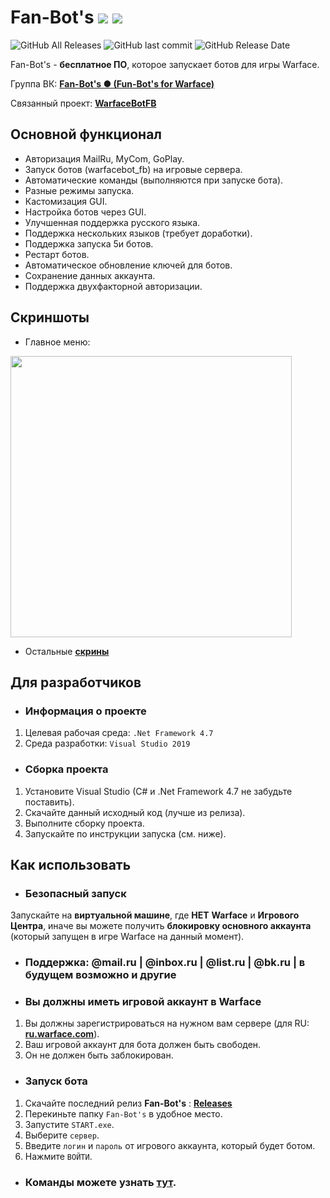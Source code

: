 # Fan-Bot's ![](https://img.shields.io/badge/PRICE-free-%231DC8EE) ![](https://img.shields.io/badge/.Net_Framework-4.7-%231DC8EE)
![GitHub All Releases](https://img.shields.io/github/downloads/Lako-FC/Fan-Bots/total?color=%231DC8EE&label=DOWNLOADS&logo=GitHub&logoColor=%231DC8EE&style=flat-square)
![GitHub last commit](https://img.shields.io/github/last-commit/Lako-FC/Fan-Bots?color=%231DC8EE&label=LAST%20COMMIT&style=flat-square)
![GitHub Release Date](https://img.shields.io/github/release-date/Lako-FC/Fan-Bots?color=%231DC8EE&label=RELEASE%20DATE&style=flat-square)

Fan-Bot's - **бесплатное ПО**, которое запускает ботов для игры Warface.

Группа ВК: **[Fan-Bot's ● (Fun-Bot's for Warface)][group_vk]**

Связанный проект: **[WarfaceBotFB][warfacebotfb]**

[group_vk]: https://vk.com/fanbots_wf
[wbl]: https://github.com/Levak/warfacebot
[wf_ru]: https://ru.warface.com/
[releases]: https://github.com/Lako-FC/Fan-Bots/releases/
[warfacebotfb]: https://github.com/Lako-FC/warfacebot_fb/releases/
[commands_wb]: https://github.com/Lako-FC/warfacebot_fb#команды
[screenshots]: https://github.com/Lako-FC/Fan-Bots/tree/master/SCREENSHOTS/README.md

## Основной функционал

- Авторизация MailRu, MyCom, GoPlay.
- Запуск ботов (warfacebot_fb) на игровые сервера.
- Автоматические команды (выполняются при запуске бота).
- Разные режимы запуска.
- Кастомизация GUI.
- Настройка ботов через GUI.
- Улучшенная поддержка русского языка.
- Поддержка нескольких языков (требует доработки).
- Поддержка запуска 5и ботов.
- Рестарт ботов.
- Автоматическое обновление ключей для ботов.
- Сохранение данных аккаунта.
- Поддержка двухфакторной авторизации.

## Скриншоты
- Главное меню:
<img src="https://github.com/Lako-FC/Fan-Bots/blob/master/SCREENSHOTS/1.png?raw=true" width="450px;">

- Остальные **[скрины][screenshots]**

## Для разработчиков
- ### Информация о проекте
1. Целевая рабочая среда: `.Net Framework 4.7`
2. Среда разработки: `Visual Studio 2019`

- ### Сборка проекта
1. Установите Visual Studio (C# и .Net Framework 4.7 не забудьте поставить).
2. Скачайте данный исходный код (лучше из релиза).
3. Выполните сборку проекта.
4. Запускайте по инструкции запуска (см. ниже).

## Как использовать

- ### Безопасный запуск
Запускайте на **виртуальной машине**, где **НЕТ** **Warface** и **Игрового Центра**, иначе вы можете получить **блокировку основного аккаунта** (который запущен в игре Warface на данный момент).

- ### Поддержка: @mail.ru | @inbox.ru | @list.ru | @bk.ru | в будущем возможно и другие

- ### Вы должны иметь игровой аккаунт в Warface

1. Вы должны зарегистрироваться на нужном вам сервере (для RU: **[ru.warface.com][wf_ru]**). 
2. Ваш игровой аккаунт для бота должен быть свободен.
3. Он не должен быть заблокирован.

- ### Запуск бота
1. Скачайте последний релиз **Fan-Bot's** : **[Releases][releases]**
2. Перекиньте папку `Fan-Bot's` в удобное место.
3. Запустите `START.exe`.
4. Выберите `сервер`.
5. Введите `логин` и `пароль` от игрового аккаунта, который будет ботом.
6. Нажмите `ВОЙТИ`.

- ### Команды можете узнать [тут][commands_wb].

